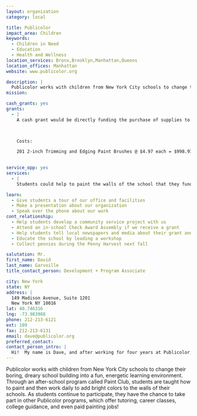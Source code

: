 ```yaml
---
layout: organization
category: local

title: Publicolor
impact_area: Children
keywords: 
  - Children in Need
  - Education
  - Health and Wellness
location_services: Bronx,Brooklyn,Manhattan,Queens
location_offices: Manhattan
website: www.publicolor.org

description: |
  Publicolor works with children from New York City schools to change their boring, dreary school building into a fun, energetic learning environment.  Through an after-school program called Paint Club, students are taught how to paint and then work daily to add bright colors to the walls of their schools.  As students continue to participate, they have the chance to take part in other Publicolor programs, which offer tutoring, career classes, college guidance, and even paid painting jobs!
mission: 

cash_grants: yes
grants: 
  - |
    A cash grant would be directly funding the purchase of supplies to paint the walls of a school.  It would buy the paintbrushes used by students and volunteers.

    

    Costs:

    201 2-inch Trimming and Edging Paint Brushes @ $4.97 each = $998.97

    
service_opp: yes
services: 
  - |
    Students could help to paint the walls of the school that they fund.  This could be a Saturday afternoon volunteer experience in which students work to change a school in need.  If students would like to paint their own school, have your teacher or principal contact Publicolor at 212-213-6121.

learn: 
  - Give students a tour of our office and facilities
  - Make a presentation about our organization
  - Speak over the phone about our work
cont_relationship: 
  - Help students develop a community service project with us
  - Attend an in-school Check Award Assembly if we receive a grant
  - Help students tell local newspapers and media about their grant and/or project with us
  - Educate the school by leading a workshop
  - Collect pennies during the Penny Harvest next fall

salutation: Mr.
first_name: David
last_name: Garvoille
title_contact_person: Development + Program Associate

city: New York
state: NY
address: |
  149 Madison Avenue, Suite 1201  
  New York NY 10016
lat: 40.746316
lng: -73.983988
phone: 212-213-6121
ext: 109
fax: 212-213-6131
email: dave@publicolor.org
preferred_contact: 
contact_person_intro: |
  Hi!  My name is Dave, and after working for four years at Publicolor, I’ve been able to do many fun and interesting things.  I started by working at Publicolor schools to lead our students in their transformation projects.  Now, I help to organize fundraising events and to find people to support Publicolor so that we can keep giving our students paintbrushes and paint to work with.  I’ve never worked with a Common Cents school in the past, but I am really excited by the opportunity!
---
```

Publicolor works with children from New York City schools to change their boring, dreary school building into a fun, energetic learning environment.  Through an after-school program called Paint Club, students are taught how to paint and then work daily to add bright colors to the walls of their schools.  As students continue to participate, they have the chance to take part in other Publicolor programs, which offer tutoring, career classes, college guidance, and even paid painting jobs!